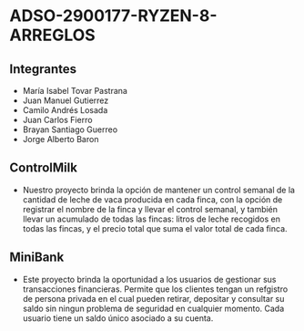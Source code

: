 # ADSO-2900177-RYZEN-8-ARREGLOS
## Integrantes
+ María Isabel Tovar Pastrana
+ Juan Manuel Gutierrez
+ Camilo Andrés Losada
+ Juan Carlos Fierro
+ Brayan Santiago Guerreo
+ Jorge Alberto Baron
## ControlMilk
+ Nuestro proyecto brinda la opción de mantener un control semanal de la cantidad de leche de vaca producida en cada finca, con la opción de registrar el nombre de la finca y llevar el control semanal, y también llevar un acumulado de todas las fincas: litros de leche recogidos en todas las fincas, y el precio total que suma el valor total de cada finca.
## MiniBank
+ Este proyecto brinda la oportunidad a los usuarios de gestionar sus transacciones financieras. Permite que los clientes tengan un refgistro de persona privada en el cual pueden retirar, depositar y consultar su saldo sin ningun problema de seguridad en cualquier momento. Cada usuario tiene un saldo único asociado a su cuenta. 
